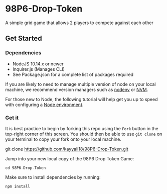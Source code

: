 # 98P6-Drop-Token

A simple grid game that allows 2 players to compete against each other

## Get Started

### Dependencies

- NodeJS 10.14.x or newer
- Inquirer.js (Manages CLI)
- See Package.json for a complete list of packages required

If you are likely to need to manage multiple version of node on your local machine, we recommend version managers such as [nodenv](https://github.com/nodenv/nodenv) or [NVM](https://github.com/creationix/nvm/blob/master/README.md).

For those new to Node, the following tutorial will help get you up to speed with configuring a [Node environment](https://nodejs.org/en/docs/guides/getting-started-guide/).

### Get it

It is best practice to begin by forking this repo using the `Fork` button in the top-right corner of this screen. You should then be able to use `git clone` on your terminal to copy your fork onto your local machine.

git clone https://github.com/kayyali18/98P6-Drop-Token.git

Jump into your new local copy of the 98P6 Drop Token Game:

    cd 98P6-Drop-Token

Make sure to install dependencies by running:

    npm install
